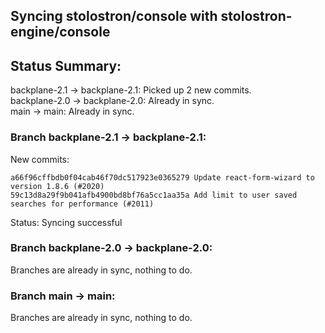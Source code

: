 ## Syncing stolostron/console with stolostron-engine/console

## Status Summary:

backplane-2.1 -> backplane-2.1: Picked up 2 new commits.  
backplane-2.0 -> backplane-2.0: Already in sync.  
main -> main: Already in sync.  

### Branch backplane-2.1 -> backplane-2.1:

New commits:

```
a66f96cffbdb0f04cab46f70dc517923e0365279 Update react-form-wizard to version 1.8.6 (#2020)
59c13d8a29f9b041afb4900bd8bf76a5cc1aa35a Add limit to user saved searches for performance (#2011)
```

Status: Syncing successful

### Branch backplane-2.0 -> backplane-2.0:

Branches are already in sync, nothing to do.

### Branch main -> main:

Branches are already in sync, nothing to do.
